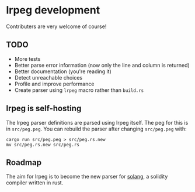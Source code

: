 # lrpeg development

Contributers are very welcome of course!

## TODO

- More tests
- Better parse error information (now only the line and column is returned)
- Better documentation (you're reading it)
- Detect unreachable choices
- Profile and improve performance
- Create parser using `lrpeg` macro rather than `build.rs`

## lrpeg is self-hosting

The lrpeg parser definitions are parsed using lrpeg itself. The peg for this
is in `src/peg.peg`. You can rebuild the parser after changing `src/peg.peg`
with:

```
cargo run src/peg.peg > src/peg.rs.new
mv src/peg.rs.new src/peg.rs
```

## Roadmap

The aim for lrpeg is to become the new parser for
[solang](https://github.com/hyperledger-labs/solang), a solidity compiler
written in rust.